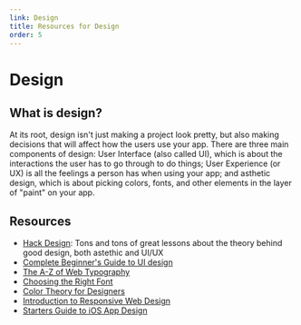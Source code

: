 ```yaml
---
link: Design
title: Resources for Design
order: 5
---
```

Design
======
What is design?
---------------
At its root, design isn't just making a project look pretty, but also making decisions that will affect how the users use your app. There are three main components of design: User Interface (also called UI), which is about the interactions the user has to go through to do things; User Experience (or UX) is all the feelings a person has when using your app; and asthetic design, which is about picking colors, fonts, and other elements in the layer of "paint" on your app.

Resources
---------
* [Hack Design](https://hackdesign.org): Tons and tons of great lessons about the theory behind good design, both astethic and UI/UX
* [Complete Beginner's Guide to UI design](http://www.uxbooth.com/articles/complete-beginners-guide-to-interaction-design/)
* [The A-Z of Web Typography](http://webdesign.tutsplus.com/series/a-z-of-web-typography--webdesign-11706)
* [Choosing the Right Font](http://webdesign.tutsplus.com/articles/choosing-the-right-font-a-practical-guide-to-typography-on-the-web--webdesign-15)
* [Color Theory for Designers](http://www.smashingmagazine.com/2010/01/28/color-theory-for-designers-part-1-the-meaning-of-color/)
* [Introduction to Responsive Web Design](http://alistapart.com/article/responsive-web-design)
* [Starters Guide to iOS App Design](http://taybenlor.com/2013/05/21/designing-for-ios.html)
